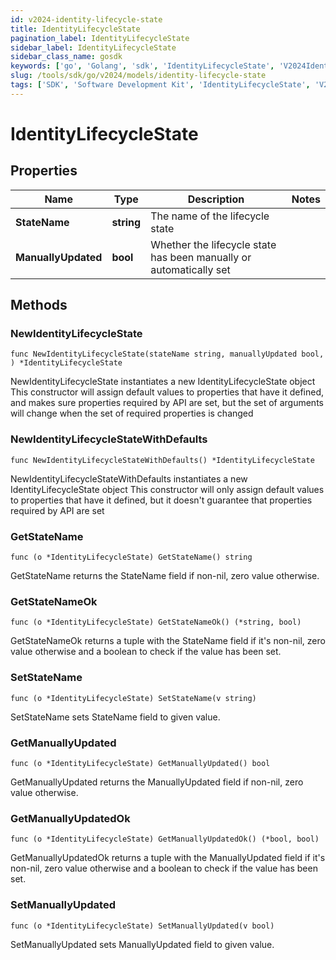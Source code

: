 ```yaml
---
id: v2024-identity-lifecycle-state
title: IdentityLifecycleState
pagination_label: IdentityLifecycleState
sidebar_label: IdentityLifecycleState
sidebar_class_name: gosdk
keywords: ['go', 'Golang', 'sdk', 'IdentityLifecycleState', 'V2024IdentityLifecycleState'] 
slug: /tools/sdk/go/v2024/models/identity-lifecycle-state
tags: ['SDK', 'Software Development Kit', 'IdentityLifecycleState', 'V2024IdentityLifecycleState']
---
```


# IdentityLifecycleState

## Properties

Name | Type | Description | Notes
------------ | ------------- | ------------- | -------------
**StateName** | **string** | The name of the lifecycle state | 
**ManuallyUpdated** | **bool** | Whether the lifecycle state has been manually or automatically set | 

## Methods

### NewIdentityLifecycleState

`func NewIdentityLifecycleState(stateName string, manuallyUpdated bool, ) *IdentityLifecycleState`

NewIdentityLifecycleState instantiates a new IdentityLifecycleState object
This constructor will assign default values to properties that have it defined,
and makes sure properties required by API are set, but the set of arguments
will change when the set of required properties is changed

### NewIdentityLifecycleStateWithDefaults

`func NewIdentityLifecycleStateWithDefaults() *IdentityLifecycleState`

NewIdentityLifecycleStateWithDefaults instantiates a new IdentityLifecycleState object
This constructor will only assign default values to properties that have it defined,
but it doesn't guarantee that properties required by API are set

### GetStateName

`func (o *IdentityLifecycleState) GetStateName() string`

GetStateName returns the StateName field if non-nil, zero value otherwise.

### GetStateNameOk

`func (o *IdentityLifecycleState) GetStateNameOk() (*string, bool)`

GetStateNameOk returns a tuple with the StateName field if it's non-nil, zero value otherwise
and a boolean to check if the value has been set.

### SetStateName

`func (o *IdentityLifecycleState) SetStateName(v string)`

SetStateName sets StateName field to given value.


### GetManuallyUpdated

`func (o *IdentityLifecycleState) GetManuallyUpdated() bool`

GetManuallyUpdated returns the ManuallyUpdated field if non-nil, zero value otherwise.

### GetManuallyUpdatedOk

`func (o *IdentityLifecycleState) GetManuallyUpdatedOk() (*bool, bool)`

GetManuallyUpdatedOk returns a tuple with the ManuallyUpdated field if it's non-nil, zero value otherwise
and a boolean to check if the value has been set.

### SetManuallyUpdated

`func (o *IdentityLifecycleState) SetManuallyUpdated(v bool)`

SetManuallyUpdated sets ManuallyUpdated field to given value.



